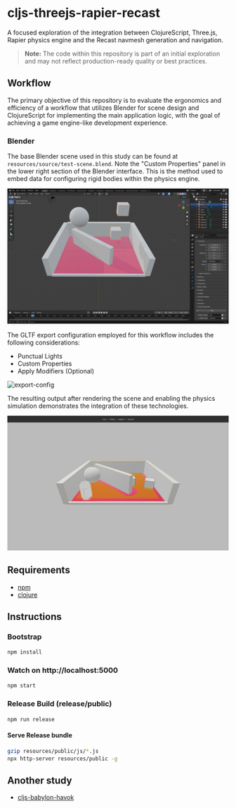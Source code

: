 # cljs-threejs-rapier-recast

A focused exploration of the integration between ClojureScript, Three.js, Rapier physics engine and the Recast navmesh generation and navigation.

> **Note:** The code within this repository is part of an initial exploration and may not reflect production-ready quality or best practices.

## Workflow

The primary objective of this repository is to evaluate the ergonomics and efficiency
of a workflow that utilizes Blender for scene design and ClojureScript for implementing
the main application logic, with the goal of achieving a game engine-like development experience.

### Blender

The base Blender scene used in this study can be found at `resources/source/test-scene.blend`.
Note the "Custom Properties" panel in the lower right section of the Blender interface.
This is the method used to embed data for configuring rigid bodies within the physics engine.

![blender-file](docs/blender-file.png)

The GLTF export configuration employed for this workflow includes the following considerations:

- Punctual Lights
- Custom Properties
- Apply Modifiers (Optional)

![export-config](docs/export-config.png)

The resulting output after rendering the scene and enabling the physics simulation demonstrates the integration of these technologies.

![render-result](docs/render-result.png)

## Requirements
- [npm](https://www.npmjs.com/)
- [clojure](https://clojure.org/)

## Instructions

### Bootstrap
```bash
npm install
```

### Watch on http://localhost:5000
```bash
npm start
```

### Release Build (release/public)
```bash
npm run release
```

#### Serve Release bundle
```bash
gzip resources/public/js/*.js
npx http-server resources/public -g
```

## Another study
- [cljs-babylon-havok](https://github.com/rafaeldelboni/cljs-babylon-havok)
